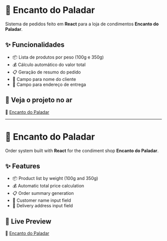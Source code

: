 # 🛒 Encanto do Paladar

Sistema de pedidos feito em **React** para a loja de condimentos **Encanto do Paladar**.

## ✨ Funcionalidades

- 📦 Lista de produtos por peso (100g e 350g)
- 💰 Cálculo automático do valor total
- 📋 Geração de resumo do pedido
- 🧾 Campo para nome do cliente
- 📍 Campo para endereço de entrega

## 🚀 Veja o projeto no ar

🔗 [Encanto do Paladar](https://encanto-do-paladar.vercel.app) 

---

# 🛒 Encanto do Paladar

Order system built with **React** for the condiment shop **Encanto do Paladar**.

## ✨ Features

- 📦 Product list by weight (100g and 350g)
- 💰 Automatic total price calculation
- 📋 Order summary generation
- 🧾 Customer name input field
- 📍 Delivery address input field

## 🚀 Live Preview

🔗 [Encanto do Paladar](https://encanto-do-paladar.vercel.app)   
